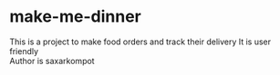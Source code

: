 # make-me-dinner
This is a project to make food orders and track their delivery
It is user friendly
<br/>Author is saxarkompot
